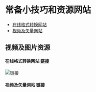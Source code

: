 # 常备小技巧和资源网站
- [在线格式转换网站](在线格式转换网站)
- [视频及矢量网站](video_vec-website)

























视频及图片资源
-------------
#### 在线格式转换网站  [链接](http://www.alltoall.net/) <br/>
![链接](https://raw.githubusercontent.com/walman6/tip-skill/master/images/2019-1-14%2011-13-46.png)<br />
#### 视频及矢量网站    [链接](https://www.stockio.com/)<br />

